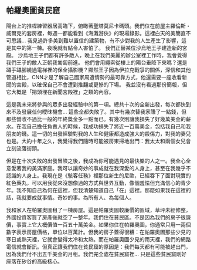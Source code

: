 ## 帕羅奧圖貧民窟


陽台上的推桿練習器居高臨下，俯瞰著聖塔莫尼卡碼頭。我們位在前屋主羅倫斯・
威爾克的套房裡，每週一都能看到《海灘游俠》的現場錄影。這裡白天的美簡直不可思議...
我見過許多美到難以置信的建築物，有不少對我的人生產生了影響，這是其中的第一棟。夜晚就有點令人害怕了。
我們正替某位沙烏地王子建造新的宮殿。
沙烏地王子們都有許多敵人，晚上在我們美麗的辦公室裡工作時，我會覺得我們王子的敵人正朝我匍匐前進。
他們會用繩索從樓上的陽台垂降下來嗎？還是躡手躡腳繞過電梯裡的保全攝影機？顯然王子因為伊拉克戰爭的關係，深信和其他管道相比，CNN才是了解自己國家周遭情勢的最可靠方式，他還需要一座收看新聞的宮殿，以確保自己不會遭到推翻或更慘的下場。
我並沒有看過那份簡報，但它大概是「把頭埋在新聞宮殿裡」之類的內容。

這是我未來將參與的眾多出發經驗中的第一項。總共十次的全新出發，每次都快到來不及發展任何曖昧機會... 這些全都失敗了。其中有幾次替我家賺了一點錢，但那些營收不過比一般的年終獎金多一點而已。有幾次則讓我損失了好幾萬美金的薪水。在我自己擔任負責人的時候，我成功損失了將近一百萬美金，包括我自己和我朋友的錢。這一切的出發經驗對我的人生和健康都造成強大的殺傷力，對我的妻兒也是。大約十年之久，我覺得我們隨時可能被房東掃地出門：我太太和兩個女兒會立刻流落街頭。

但是在十次失敗的出發冒險之後，我成為你可能遇見的最快樂的人之一。我全心全意愛著我的美滿家庭。我可以讓奇妙的事成就在我深愛的人身上，甚至在我幾乎不認識的人身上。我現在是《駭客任務》裡那位新生的尼歐，已經吞下了面對現實的紅色藥丸，可以用我從來沒想像過的方式與世界互動，像個羞怯但充滿信心的青少年。我不知自己為何在這裡，但我清楚知道自己「在」這裡。那麼如果我在這裡的話，我就要成就事情。奇妙的事。為所有人、為每個人。

我和家人在帕羅奧圖租了一棟房屋。這是帕羅奧圖較廉價的區域，草坪未經修整，外國投資客買了房產後就空了一整年。我們住在貧民區。不是因為我們的房子很廉價，事實上它大概價值一百五十萬美金。如果你住在帕羅奧圖，你通常只用一兩個數字表示房屋價格，單位以百萬計。但我的房子蓋得很糟：在帕羅奧圖那些少見的寒日或熱天裡，它就會變得太冷和太熱。而在帕羅奧圖少見的雨天裡，我們的網路電信就會斷訊。但真正讓我們住在貧民窟的原因是：我們每天都有可能被趕出門，因為我們付不出五千美金的月租。我們完全處在貧民窟裡... 只是這些貧民窟剛好座落在矽谷的高級核心。
